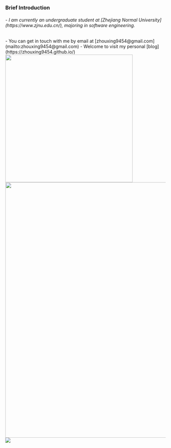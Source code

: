 ### Brief Introduction

<h6> - I am currently an undergraduate student at [Zhejiang Normal University](https://www.zjnu.edu.cn/), majoring in software engineering.</h6>
- You can get in touch with me by email at [zhouxing9454@gmail.com](mailto:zhouxing9454@gmail.com)
- Welcome to visit my personal [blog](https://zhouxing9454.github.io/)


<img align="center" width="400" src="https://github-readme-stats.vercel.app/api?username=zhouxing9454&theme=transparent&include_all_commits=true&show_icons=true&hide_border=true" />

<img width="800" src="https://github-readme-activity-graph.vercel.app/graph?username=zhouxing9454&theme=github-compact&hide_border=true&area=true" />

<img align="center" src="https://github-readme-stats.vercel.app/api/top-langs/?username=zhouxing9454&theme=transparent&hide_border=true&layout=donut-vertical&langs_count=6" />
